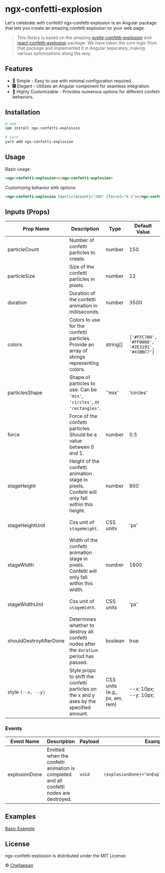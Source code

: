 # ngx-confetti-explosion

Let's celebrate with confetti! ngx-confetti-explosion is an Angular package that lets you create an amazing confetti explosion on your web page.

> This library is based on the amazing [svelte-confetti-explosion](https://www.npmjs.com/package/svelte-confetti-explosion) and [react-confetti-explosion](https://github.com/herrethan/react-confetti-explosion) package. We have taken the core logic from that package and implemented it in Angular separately, making various optimizations along the way.

## Features

- 🎇 Simple - Easy to use with minimal configuration required.
- 🎆 Elegant - Utilizes an Angular component for seamless integration.
- 🌈 Highly Customizable - Provides numerous options for different confetti behaviors.

## Installation

```bash
# npm
npm install ngx-confetti-explosion

# yarn
yarn add ngx-confetti-explosion
```

## Usage

Basic usage:

```html
<ngx-confetti-explosion></ngx-confetti-explosion>
```

Customizing behavior with options:

```html
<ngx-confetti-explosion [particleCount]="200" [force]="0.3"></ngx-confetti-explosion>
```

## Inputs (Props)

| Prop Name           | Description                                                                                    | Type                   | Default Value             | Example                                               |
|---------------------|------------------------------------------------------------------------------------------------|------------------------|---------------------------|-------------------------------------------------------|
| particleCount       | Number of confetti particles to create.                                                       | number                 | 150                       | `<ngx-confetti-explosion [particleCount]="200"></ngx-confetti-explosion>`     |
| particleSize        | Size of the confetti particles in pixels.                                                      | number                 | 12                        | `<ngx-confetti-explosion [particleSize]="20"></ngx-confetti-explosion>`      |
| duration            | Duration of the confetti animation in milliseconds.                                           | number                 | 3500                      | `<ngx-confetti-explosion [duration]="5000"></ngx-confetti-explosion>`        |
| colors              | Colors to use for the confetti particles. Provide an array of strings representing colors.   | string[]               | `['#FFC700', '#FF0000', '#2E3191', '#41BBC7']` | `<ngx-confetti-explosion [colors]="['var(--yellow)', 'var(--red)', '#2E3191', '#41BBC7']"></ngx-confetti-explosion>`       |
| particlesShape      | Shape of particles to use. Can be `'mix'`, `'circles'`, or `'rectangles'`.                    | `'mix' | 'circles' | 'rectangles'` | 'mix'                     | `<ngx-confetti-explosion [particlesShape]="'circles'"></ngx-confetti-explosion>` |
| force               | Force of the confetti particles. Should be a value between 0 and 1.                            | number                 | 0.5                       | `<ngx-confetti-explosion [force]="0.3"></ngx-confetti-explosion>`            |
| stageHeight         | Height of the confetti animation stage in pixels. Confetti will only fall within this height.  | number                 | 800                       | `<ngx-confetti-explosion [stageHeight]="500"></ngx-confetti-explosion>`      |
| stageHeightUnit     | Css unit of `stageHeight`.                                                                   | CSS units              | 'px'     | `<ngx-confetti-explosion [stageHeight]="100" [stageHeightUnit]='vh'></ngx-confetti-explosion>`  |
| stageWidth          | Width of the confetti animation stage in pixels. Confetti will only fall within this width.    | number                 | 1600                      | `<ngx-confetti-explosion [stageWidth]="500"></ngx-confetti-explosion>`       |
| stageWidthUnit     | Css unit of `stageWidth`.                                                                   | CSS units              | 'px'     | `<ngx-confetti-explosion [stageWidth]="100" [stageWidthUnit]='vh'></ngx-confetti-explosion>`  |
| shouldDestroyAfterDone | Determines whether to destroy all confetti nodes after the `duration` period has passed.       | boolean                | true                      | `<ngx-confetti-explosion [shouldDestroyAfterDone]="false"></ngx-confetti-explosion>` |
| style `(--x, --y)`  | Style props to shift the confetti particles on the x and y axes by the specified amount.      | CSS units (e.g., px, em, rem) | --x: 10px; --y: 10px;       | `<ngx-confetti-explosion style="--x: 10px; --y: 10px;"></ngx-confetti-explosion>` |


### Events

| Event Name         | Description                                                                      | Payload                  | Example |
|--------------------|----------------------------------------------------------------------------------|--------------------------|---------|
| explosionDone      | Emitted when the confetti animation is completed and all confetti nodes are destroyed. | `void`                   | `(explosionDone)="onExplosionDone($event)"` |

## Examples

[Basic Example](https://stackblitz.com/edit/stackblitz-starters-tnb3sv?file=src%2Fmain.ts)

## License

ngx-confetti-explosion is distributed under the MIT License.

© [Chellappan](https://twitter.com/che_off)
